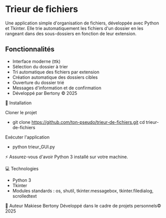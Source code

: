 # Trieur de fichiers

Une application simple d'organisation de fichiers, développée avec Python et Tkinter. 
Elle trie automatiquement les fichiers d'un dossier en les rangeant dans des sous-dossiers en fonction de leur extension.

## Fonctionnalités
- Interface moderne (ttk)
- Sélection du dossier à trier
- Tri automatique des fichiers par extension
- Création automatique des dossiers cibles
- Ouverture du dossier trié
- Messages d'information et de confirmation
- Développé par Bertony © 2025

🚀 Installation

Cloner le projet
- git clone https://github.com/ton-pseudo/trieur-de-fichiers.git
cd trieur-de-fichiers

Exécuter l'application
- python trieur_GUI.py

⚡ Assurez-vous d'avoir Python 3 installé sur votre machine.



💻 Technologies

- Python 3
- Tkinter
- Modules standards : os, shutil, tkinter.messagebox, tkinter.filedialog, scrolledtext


👤 Auteur
Makiese Bertony
Développé dans le cadre de projets personnels© 2025
